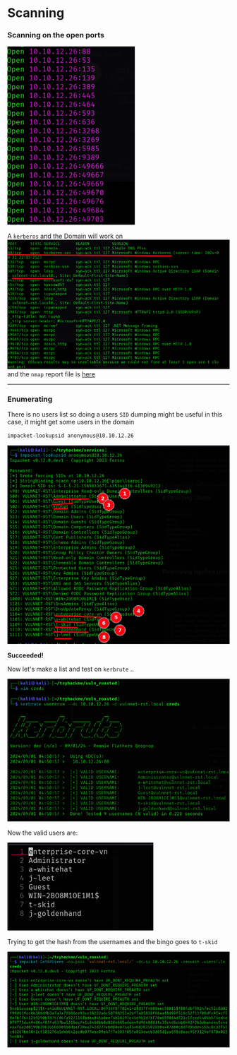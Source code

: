 
# Scanning

### Scanning on the open ports

![Vuln_Roasted.png](../../photos/srv/Vuln_Roasted.png)

A `kerberos` and the Domain will work on 
![Vuln_Roasted-1.png](../../photos/srv/Vuln_Roasted-1.png)
 and the `nmap` report file is [here](../../files/vuln_roasted/nmap.txt)

---

### Enumerating 

There is no users list so doing a users `SID` dumping might be useful in this case, it might get some users in the domain

```bash
impacket-lookupsid anonymous@10.10.12.26 
```

![Vuln_Roasted-1.png](../../photos/srv/users.png)

**Succeeded!**

Now let's make a list and test on `kerbrute` ..

![Vuln_Roasted-1.png](../../photos/srv/test.png)

Now the valid users are:

![Vuln_Roasted-1.png](../../photos/srv/validy.png)

Trying to get the hash from the usernames and the bingo goes to `t-skid`

![Vuln_Roasted-1.png](../../photos/srv/hashy.png)

